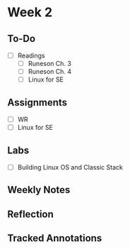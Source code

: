 
# Week 2

## To-Do
- [ ] Readings
  - [ ] Runeson Ch. 3
  - [ ] Runeson Ch. 4
  - [ ] Linux for SE

## Assignments
- [ ] WR
- [ ] Linux for SE

## Labs
- [ ] Building Linux OS and Classic Stack

## Weekly Notes

## Reflection

## Tracked Annotations
